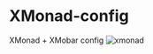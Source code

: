 # XMonad-config
XMonad + XMobar config
![xmonad](https://user-images.githubusercontent.com/93526656/142504932-0be609e2-f0cc-41ca-b063-a5c4b4b403e4.png)

